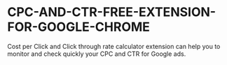 # CPC-AND-CTR-FREE-EXTENSION-FOR-GOOGLE-CHROME
Cost per Click and Click through rate calculator extension can help you to monitor and check quickly your CPC and CTR for Google ads. 
